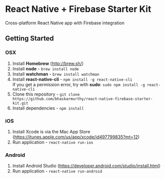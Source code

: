# React Native + Firebase Starter Kit
Cross-platform React Native app with Firebase integration

## Getting Started

### OSX

1. Install **Homebrew** (http://brew.sh/)
2. Install **node** - `brew install node`
3. Install **watchman** - `brew install watchman`
4. Install **react-native-cli** - `npm install -g react-native-cli`  
   If you get a permission error, try with **sudo**: `sudo npm install -g react-native-cli`
5. Clone this repository - `git clone https://github.com/bhaskarmurthy/react-native-firebase-starter-kit.git`
6. Install dependencies - `npm install`

### iOS
1. Install Xcode is via the Mac App Store (https://itunes.apple.com/us/app/xcode/id497799835?mt=12)
2. Run application - `react-native run-ios`

### Android
1.  Install Android Studio (https://developer.android.com/studio/install.html)
2.  Run application - `react-native run-android`
